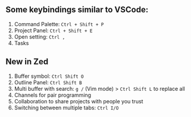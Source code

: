 ## Some keybindings similar to VSCode:

1. Command Palette: `Ctrl + Shift + P`
2. Project Panel: `Ctrl + Shift + E`
3. Open setting: `Ctrl ,`
4. Tasks 

## New in Zed

1. Buffer symbol: `Ctrl Shift O`
2. Outline Panel: `Ctrl Shift B`
3. Multi buffer with search: `g /` (Vim mode) > `Ctrl Shift L` to replace all
4. Channels for pair programming
5. Collaboration to share projects with people you trust
6. Switching between multiple tabs: `Ctrl I/O`